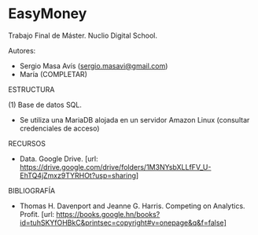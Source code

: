 # EasyMoney
Trabajo Final de Máster. Nuclio Digital School.

Autores:
- Sergio Masa Avís (sergio.masavi@gmail.com)
- María (COMPLETAR)

ESTRUCTURA

(1) Base de datos SQL.
- Se utiliza una MariaDB alojada en un servidor  Amazon Linux (consultar credenciales de acceso)





RECURSOS
- Data. Google Drive. [url: https://drive.google.com/drive/folders/1M3NYsbXLLfFV_U-EhTQ4jZmxz9TYRHOt?usp=sharing]

BIBLIOGRAFÍA
- Thomas H. Davenport and Jeanne G. Harris. Competing on Analytics. Profit. [url: https://books.google.hn/books?id=tuhSKYfOHBkC&printsec=copyright#v=onepage&q&f=false]
